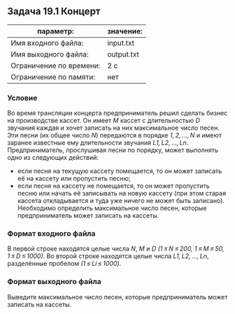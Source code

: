 ## Задача 19.1 Концерт
параметр: | значение:
------------ | -------------
Имя входного файла: |  input.txt
Имя выходного файла: | output.txt
Ограничение по времени: |  2 с
Ограничение по памяти: | нет
### Условие
Во время трансляции концерта предприниматель решил сделать бизнес на производстве кассет. Он имеет *M* кассет с длительностью *D* звучания каждая и хочет записать на них максимальное число песен. Эти песни (их общее число *N*) передаются в порядке *1, 2, …, N* и имеют заранее известные ему длительности звучания *L1, L2, …, Ln*. Предприниматель, прослушивая песни по порядку, может выполнять одно из следующих действий:

* если песня на текущую кассету помещается, то он может записать её на кассету или пропустить песню;
* если песня на кассету не помещается, то он может пропустить песню или начать её записывать на новую кассету (при этом старая кассета откладывается и туда уже ничего не может быть записано).
Необходимо определить максимальное число песен, которые предприниматель может записать на кассеты.

### Формат входного файла
В первой строке находятся целые числа *N*, *M* и *D (1 ≤ N ≤ 200, 1 ≤ M ≤ 50, 1 ≤ D ≤ 1000)*.
Во второй строке находятся целые числа *L1, L2, …, Ln*, разделённые пробелом *(1 ≤ Li ≤ 1000)*.

### Формат выходного файла
Выведите максимальное число песен, которые предприниматель может записать на кассеты.

